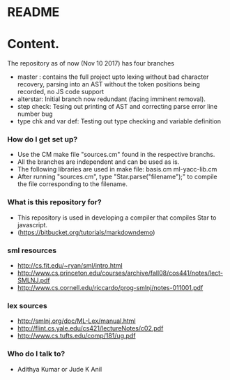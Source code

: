 # README #

# Content.

The repository as of now (Nov 10 2017) has four branches
* master : contains the full project upto lexing without bad character recovery, parsing into an AST without the token positions being recorded, no JS code support
* alterstar: Initial branch now redundant (facing imminent removal).
* step check: Tesing out printing of AST and correcting parse error line number bug
* type chk and var def: Testing out type checking and variable definition


### How do I get set up? ###

* Use the CM make file "sources.cm" found in the respective branchs.
* All the branches are independent and can be used as is.
* The following libraries are used in make file:
  basis.cm
  ml-yacc-lib.cm
* After running "sources.cm", type "Star.parse("filename");" to compile the file corresponding to the filename.

### What is this repository for? ###

* This repository is used in developing a compiler that compiles Star to javascript.
* (https://bitbucket.org/tutorials/markdowndemo)


### sml resources

* http://cs.fit.edu/~ryan/sml/intro.html
* http://www.cs.princeton.edu/courses/archive/fall08/cos441/notes/lect-SMLNJ.pdf
* http://www.cs.cornell.edu/riccardo/prog-smlnj/notes-011001.pdf

### lex sources
* http://smlnj.org/doc/ML-Lex/manual.html
* http://flint.cs.yale.edu/cs421/lectureNotes/c02.pdf
* http://www.cs.tufts.edu/comp/181/ug.pdf


### Who do I talk to? ###

* Adithya Kumar or Jude K Anil
